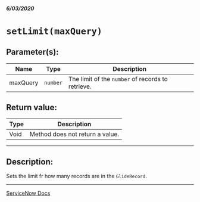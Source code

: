 ##### 6/03/2020
# `setLimit(maxQuery)`
## Parameter(s):
| Name | Type | Description |
|---|---|---|
| maxQuery | `number` | The limit of the `number` of records to retrieve. |

## Return value:
| Type | Description |
|---|---|
| Void | Method does not return a value. |

---

## Description:
Sets the limit fr how many records are in the `GlideRecord`.

---

[ServiceNow Docs](https://developer.servicenow.com/dev.do#!/reference/api/newyork/client/c_GlideRecordClientSideAPI#r_GRCS-setLimit_N)